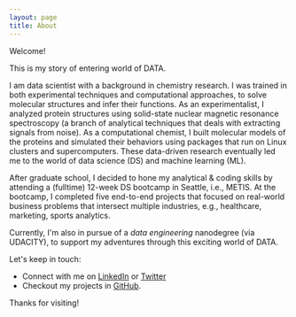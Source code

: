 ```yaml
---
layout: page
title: About
---
```


<!-- <p class="message"> -->
Welcome!   
  
This is my story of entering world of DATA.
  
I am data scientist with a background in chemistry research. I was trained in both experimental techniques and computational approaches, to solve molecular structures and infer their functions. As an experimentalist, I analyzed protein structures using solid-state nuclear magnetic resonance spectroscopy (a branch of analytical techniques that deals with extracting signals from noise). As a computational chemist, I built molecular models of the proteins and simulated their behaviors using packages that run on Linux clusters and supercomputers. These data-driven research eventually led me to the world of data science (DS) and machine learning (ML).  
  
After graduate school, I decided to hone my analytical & coding skills by attending a (fulltime) 12-week DS bootcamp in Seattle, i.e., METIS. At the bootcamp, I completed five end-to-end projects that focused on real-world business problems that intersect multiple industries, e.g., healthcare, marketing, sports analytics. 
  
Currently, I'm also in pursue of a _data engineering_ nanodegree (via UDACITY), to support my adventures through this exciting world of DATA.

<!-- </p> -->


Let's keep in touch:
- Connect with me on [LinkedIn](https://www.linkedin.com/in/jhonsen/) or [Twitter](https://twitter.com/Jhonsen_dj)  
- Checkout my projects in [GitHub](https://github.com/jhonsen).


Thanks for visiting!
